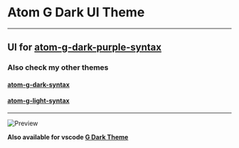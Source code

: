 # Atom G Dark UI Theme
---
## UI for [atom-g-dark-purple-syntax](https://atom.io/themes/g-dark-purple-syntax)

### Also check my other themes

#### [atom-g-dark-syntax](https://atom.io/themes/g-dark-syntax)
#### [atom-g-light-syntax](https://atom.io/themes/g-light-syntax)
---
![Preview](https://raw.githubusercontent.com/stoneC0der/atom-g-dark-ui/master/assets/Screenshot.png)

**Also available for vscode [G Dark Theme](https://marketplace.visualstudio.com/items?itemName=StoneC0der.g-dark-theme)**
